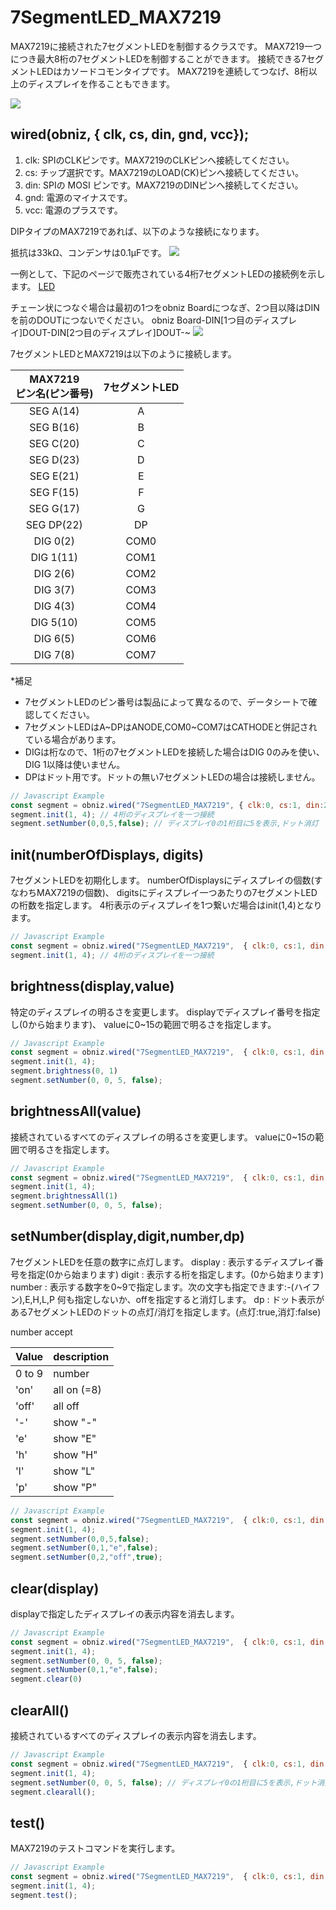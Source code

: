 # 7SegmentLED_MAX7219
MAX7219に接続された7セグメントLEDを制御するクラスです。
MAX7219一つにつき最大8桁の7セグメントLEDを制御することができます。
接続できる7セグメントLEDはカソードコモンタイプです。
MAX7219を連続してつなげ、8桁以上のディスプレイを作ることもできます。


![](image.jpg)


## wired(obniz,  { clk, cs, din, gnd, vcc});

1. clk: SPIのCLKピンです。MAX7219のCLKピンへ接続してください。
2. cs: チップ選択です。MAX7219のLOAD(CK)ピンへ接続してください。
3. din: SPIの MOSI ピンです。MAX7219のDINピンへ接続してください。
4. gnd: 電源のマイナスです。
5. vcc: 電源のプラスです。

DIPタイプのMAX7219であれば、以下のような接続になります。

抵抗は33kΩ、コンデンサは0.1μFです。
![](obniz-max7219_single.png)


一例として、下記のページで販売されている4桁7セグメントLEDの接続例を示します。
[LED](http://akizukidenshi.com/catalog/goods/search.aspx?keyword=&maker=&goods=i&number=osl40391&name=%83J%83%5C%81%5B%83h&min_price=&max_price=&last_sdt=&sort=&style=T&search.x=0&search.y=0)

チェーン状につなぐ場合は最初の1つをobniz Boardにつなぎ、2つ目以降はDINを前のDOUTにつないでください。
obniz Board-DIN[1つ目のディスプレイ]DOUT-DIN[2つ目のディスプレイ]DOUT-~
![](obniz-max7219_multi.png)

7セグメントLEDとMAX7219は以下のように接続します。

| MAX7219<br>ピン名(ピン番号) | 7セグメントLED |
|:--------------------:|:---------:|
|      SEG A(14)       |     A     |
|      SEG B(16)       |     B     |
|      SEG C(20)       |     C     |
|      SEG D(23)       |     D     |
|      SEG E(21)       |     E     |
|      SEG F(15)       |     F     |
|      SEG G(17)       |     G     |
|      SEG DP(22)      |    DP     |
|       DIG 0(2)       |   COM0    |
|      DIG 1(11)       |   COM1    |
|       DIG 2(6)       |   COM2    |
|       DIG 3(7)       |   COM3    |
|       DIG 4(3)       |   COM4    |
|      DIG 5(10)       |   COM5    |
|       DIG 6(5)       |   COM6    |
|       DIG 7(8)       |   COM7    |

*補足
- 7セグメントLEDのピン番号は製品によって異なるので、データシートで確認してください。
- 7セグメントLEDはA~DPはANODE,COM0~COM7はCATHODEと併記されている場合があります。
- DIGは桁なので、1桁の7セグメントLEDを接続した場合はDIG 0のみを使い、DIG 1以降は使いません。
- DPはドット用です。ドットの無い7セグメントLEDの場合は接続しません。



```Javascript
// Javascript Example
const segment = obniz.wired("7SegmentLED_MAX7219", { clk:0, cs:1, din:2, gnd:3, vcc:4});
segment.init(1, 4); // 4桁のディスプレイを一つ接続
segment.setNumber(0,0,5,false); // ディスプレイ0の1桁目に5を表示,ドット消灯
```

## init(numberOfDisplays, digits)

7セグメントLEDを初期化します。
numberOfDisplaysにディスプレイの個数(すなわちMAX7219の個数)、
digitsにディスプレイ一つあたりの7セグメントLEDの桁数を指定します。
4桁表示のディスプレイを1つ繋いだ場合はinit(1,4)となります。

```Javascript
// Javascript Example
const segment = obniz.wired("7SegmentLED_MAX7219",  { clk:0, cs:1, din:2, gnd:3, vcc:4});
segment.init(1, 4); // 4桁のディスプレイを一つ接続
```

## brightness(display,value)
特定のディスプレイの明るさを変更します。
displayでディスプレイ番号を指定し(0から始まります)、
valueに0~15の範囲で明るさを指定します。

```Javascript
// Javascript Example
const segment = obniz.wired("7SegmentLED_MAX7219",  { clk:0, cs:1, din:2, gnd:3, vcc:4});
segment.init(1, 4);
segment.brightness(0, 1)
segment.setNumber(0, 0, 5, false);
```

## brightnessAll(value)
接続されているすべてのディスプレイの明るさを変更します。
valueに0~15の範囲で明るさを指定します。

```Javascript
// Javascript Example
const segment = obniz.wired("7SegmentLED_MAX7219",  { clk:0, cs:1, din:2, gnd:3, vcc:4});
segment.init(1, 4);
segment.brightnessAll(1)
segment.setNumber(0, 0, 5, false);
```

## setNumber(display,digit,number,dp)
7セグメントLEDを任意の数字に点灯します。
display : 表示するディスプレイ番号を指定(0から始まります)
digit : 表示する桁を指定します。(0から始まります)
number :
表示する数字を0~9で指定します。次の文字も指定できます:-(ハイフン),E,H,L,P
何も指定しないか、offを指定すると消灯します。
dp : ドット表示がある7セグメントLEDのドットの点灯/消灯を指定します。(点灯:true,消灯:false)

number accept 

| Value  | description |
|--------|-------------|
| 0 to 9 | number      |
| 'on'   | all on (=8) | 
| 'off'  | all off     | 
| '-'    | show "-"    | 
| 'e'    | show "E"    | 
| 'h'    | show "H"    | 
| 'l'    | show "L"    | 
| 'p'    | show "P"    | 

```Javascript
// Javascript Example
const segment = obniz.wired("7SegmentLED_MAX7219",  { clk:0, cs:1, din:2, gnd:3, vcc:4});
segment.init(1, 4); 
segment.setNumber(0,0,5,false);
segment.setNumber(0,1,"e",false);
segment.setNumber(0,2,"off",true);
```

## clear(display)
displayで指定したディスプレイの表示内容を消去します。

```Javascript
// Javascript Example
const segment = obniz.wired("7SegmentLED_MAX7219",  { clk:0, cs:1, din:2, gnd:3, vcc:4});
segment.init(1, 4);
segment.setNumber(0, 0, 5, false);
segment.setNumber(0,1,"e",false);
segment.clear(0)
```

## clearAll()
接続されているすべてのディスプレイの表示内容を消去します。

```Javascript
// Javascript Example
const segment = obniz.wired("7SegmentLED_MAX7219",  { clk:0, cs:1, din:2, gnd:3, vcc:4});
segment.init(1, 4);
segment.setNumber(0, 0, 5, false); // ディスプレイ0の1桁目に5を表示,ドット消灯
segment.clearall();
```

## test()
MAX7219のテストコマンドを実行します。

```Javascript
// Javascript Example
const segment = obniz.wired("7SegmentLED_MAX7219",  { clk:0, cs:1, din:2, gnd:3, vcc:4});
segment.init(1, 4);
segment.test();
```
